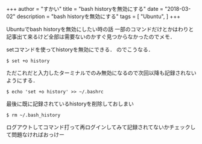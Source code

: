 +++
author = "すかい"
title = "bash historyを無効にする"
date = "2018-03-02"
description = "bash historyを無効にする"
tags = [
    "Ubuntu",
]
+++

Ubuntuでbash historyを無効にしたい時の話
一部のコマンドだけとかはわりと記事出て来るけど全部は需要ないのかすぐ見つからなかったのでメモ．

setコマンドを使ってhistoryを無効にできる．
のでこうなる．

```
$ set +o history
```

ただこれだと入力したターミナルでのみ無効になるので次回以降も記録されないようにする．

```
$ echo 'set +o history' >> ~/.bashrc
```

最後に既に記録されているhistoryを削除しておしまい

```
$ rm ~/.bash_history
```

ログアウトしてコマンド打って再ログインしてみて記録されてないかチェックして問題なければおっけー
